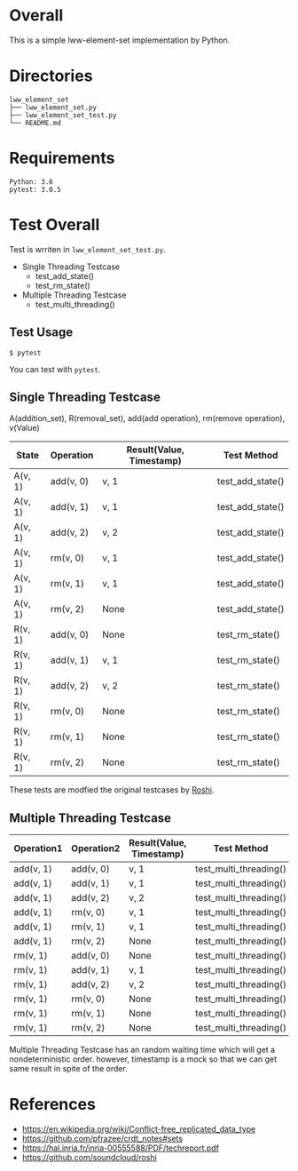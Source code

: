 # Overall
This is a simple lww-element-set implementation by Python.

# Directories
```shell
lww_element_set
├── lww_element_set.py
├── lww_element_set_test.py
└── README.md
```

# Requirements
```
Python: 3.6
pytest: 3.0.5
```

# Test Overall
Test is wrriten in `lww_element_set_test.py`.
- Single Threading Testcase
    - test_add_state()
    - test_rm_state()
- Multiple Threading Testcase
  - test_multi_threading()

## Test Usage

```
$ pytest
```

You can test with `pytest`.



## Single Threading Testcase

A(addition_set), R(removal_set), add(add operation), rm(remove operation), v(Value)

| State   | Operation | Result(Value, Timestamp) | Test Method      |
| ------- | --------- | ------------------------ | ---------------- |
| A(v, 1) | add(v, 0) | v, 1                     | test_add_state() |
| A(v, 1) | add(v, 1) | v, 1                     | test_add_state() |
| A(v, 1) | add(v, 2) | v, 2                     | test_add_state() |
| A(v, 1) | rm(v, 0)  | v, 1                     | test_add_state() |
| A(v, 1) | rm(v, 1)  | v, 1                     | test_add_state() |
| A(v, 1) | rm(v, 2)  | None                     | test_add_state() |
| R(v, 1) | add(v, 0) | None                     | test_rm_state()  |
| R(v, 1) | add(v, 1) | v, 1                     | test_rm_state()  |
| R(v, 1) | add(v, 2) | v, 2                     | test_rm_state()  |
| R(v, 1) | rm(v, 0)  | None                     | test_rm_state()  |
| R(v, 1) | rm(v, 1)  | None                     | test_rm_state()  |
| R(v, 1) | rm(v, 2)  | None                     | test_rm_state()  |

These tests are modfied the original testcases by [Roshi](https://github.com/soundcloud/roshi).

## Multiple Threading Testcase

| Operation1 | Operation2 | Result(Value, Timestamp) | Test Method            |
| ---------- | ---------- | ------------------------ | ---------------------- |
| add(v, 1)  | add(v, 0)  | v, 1                     | test_multi_threading() |
| add(v, 1)  | add(v, 1)  | v, 1                     | test_multi_threading() |
| add(v, 1)  | add(v, 2)  | v, 2                     | test_multi_threading() |
| add(v, 1)  | rm(v, 0)   | v, 1                     | test_multi_threading() |
| add(v, 1)  | rm(v, 1)   | v, 1                     | test_multi_threading() |
| add(v, 1)  | rm(v, 2)   | None                     | test_multi_threading() |
| rm(v, 1)   | add(v, 0)  | None                     | test_multi_threading() |
| rm(v, 1)   | add(v, 1)  | v, 1                     | test_multi_threading() |
| rm(v, 1)   | add(v, 2)  | v, 2                     | test_multi_threading() |
| rm(v, 1)   | rm(v, 0)   | None                     | test_multi_threading() |
| rm(v, 1)   | rm(v, 1)   | None                     | test_multi_threading() |
| rm(v, 1)   | rm(v, 2)   | None                     | test_multi_threading() |

Multiple Threading Testcase has an random waiting time which will get a nondeterministic order.
however, timestamp is a mock so that we can get same result in spite of the order.

# References
- https://en.wikipedia.org/wiki/Conflict-free_replicated_data_type
- https://github.com/pfrazee/crdt_notes#sets
- https://hal.inria.fr/inria-00555588/PDF/techreport.pdf
- https://github.com/soundcloud/roshi